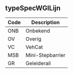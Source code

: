 ## typeSpecWGILijn				
				
|	Code	|	Description	|
|	---	|	---	|
|	ONB	|	Onbekend	|
|	OV	|	Overig	|
|	VC	|	VehCat	|
|	MSB	|	Mini-Stepbarrier	|
|	GR	|	Geleiderail	|

